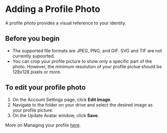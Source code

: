 # Adding a Profile Photo

A profile photo provides a visual reference to your identity.

## Before you begin

<ul><li>The supported file formats are JPEG, PNG, and GIF. SVG and TIF are not currently supoorted.</li><li>You can crop your profile picture to show only a specific part of the photo. However, the minimum resolution of your profile pictue should be 128x128 pixels or more.</li></ul>


## To edit your profile photo

1. On the Account Settings page, click **Edit Image**.
2. Navigate to the folder on your drive and select the desired image as your profile picture. 
3. On the Update Avatar window, click **Save**.

More on Managing your profile [here](Account-Settings.md).
